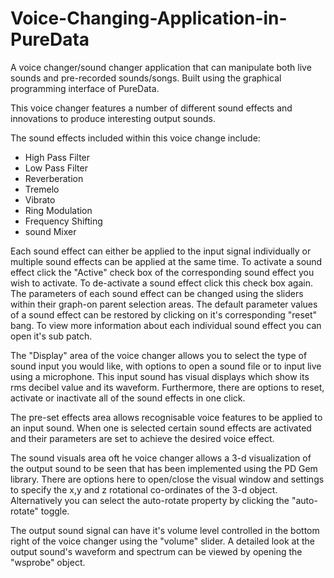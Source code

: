 # Voice-Changing-Application-in-PureData

A voice changer/sound changer application that can manipulate both live sounds and pre-recorded sounds/songs. Built using the graphical programming interface of PureData.

This voice changer features a number of different sound effects and innovations to produce interesting output sounds.

The sound effects included within this voice change include:

* High Pass Filter
* Low Pass Filter
* Reverberation
* Tremelo
* Vibrato
* Ring Modulation
* Frequency Shifting
* sound Mixer

Each sound effect can either be applied to the input signal individually or multiple sound effects can be applied at the  same time. To activate a sound effect click the "Active" check box of the corresponding sound effect you wish to activate. To de-activate a sound effect click this check box again. The parameters of each sound effect can be changed using the sliders within their graph-on parent selection areas. The default parameter values of a sound effect can be restored by clicking on it's corresponding "reset" bang. To view more information about each individual sound effect you can open it's sub patch. 

The "Display" area of the voice changer allows you to select the type of sound input you would like, with options to open a sound file or to input live using a microphone. This input sound has visual displays which show its rms decibel value and its waveform. Furthermore, there are options to reset, activate or inactivate all of the sound effects in one click.

The pre-set effects area allows recognisable voice features to be applied to an input sound. When one is selected certain sound effects are activated and their parameters are set to achieve the desired voice effect.

The sound visuals area oft he voice changer allows a 3-d visualization of the output sound to be seen that has been implemented using the PD Gem library. There are options here to open/close the visual window and settings to specify the x,y and z rotational co-ordinates of the 3-d object. Alternatively you can select the auto-rotate property by clicking the "auto-rotate" toggle.

The output sound signal can have it's volume level controlled in the bottom right of the voice changer using the "volume" slider.
A detailed look at the output sound's waveform and spectrum can be viewed by opening the "wsprobe" object.